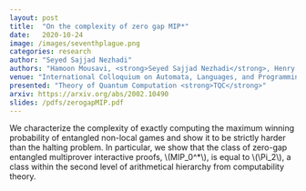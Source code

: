 ```yaml
---
layout: post
title:  "On the complexity of zero gap MIP*"
date:   2020-10-24
image: /images/seventhplague.png
categories: research
author: "Seyed Sajjad Nezhadi"
authors: "Hamoon Mousavi, <strong>Seyed Sajjad Nezhadi</strong>, Henry Yuen"
venue: "International Colloquium on Automata, Languages, and Programming <strong>ICALP</strong>"
presented: "Theory of Quantum Computation <strong>TQC</strong>"
arxiv: https://arxiv.org/abs/2002.10490
slides: /pdfs/zerogapMIP.pdf
---
```

We characterize the complexity of exactly computing the maximum winning probability of entangled non-local games and show it to be strictly harder than the halting problem. In particular, we show that the class of zero-gap entangled multiprover interactive proofs, \\(MIP_0^*\\), is equal to \\(\Pi_2\\), a class within the second level of arithmetical hierarchy from computability theory.
